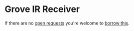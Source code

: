 # Grove IR Receiver
If there are no [open requests](../../../../issues?q=is%3Aissue+is%3Aopen+%22Grove+IR+Receiver%22) you're welcome to [borrow this](../../../../issues/new?title=Borrow+request+for+Grove+IR+Receiver&body=1+piece+of+%5Bthis%5D%28..%2Fblob%2Fmain%2F.%2FHardware%2FSensors%2FGrove_IR_Receiver.md%29+for+~2+weeks.).